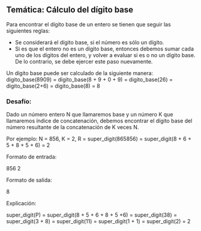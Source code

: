 ## Temática: Cálculo del dígito base

Para encontrar el dígito base de un entero se tienen que seguir las siguientes reglas:

* Se considerará el dígito base, si el número es sólo un dígito.
* Si es que el entero no es un dígito base, entonces debemos sumar cada uno de los dígitos del entero, y volver a evaluar si es o no un dígito base. De lo contrario,
se debe ejercer este paso nuevamente.

Un dígito base puede ser calculado de la siguiente manera:
digito_base(8909) = digito_base(8 + 9 + 0 + 9)
                  = digito_base(26)
                  = digito_base(2+6)
                  = digito_base(8)
                  = 8

### Desafío:

Dado un número entero N que llamaremos base y un número K que llamaremos índice de concatenación, debemos encontrar el dígito base 
del número resultante de la concatenación de K veces N.

Por ejemplo:
N = 856, K = 2, R = super_digit(865856) = super_digit(8 + 6 + 5 + 8 + 5 + 6) = 2


Formato de entrada:

856 2

Formato de salida:

8

Explicación:

super_digit(P) = super_digit(8 + 5 + 6 + 8 + 5 +6) 
               = super_digit(38)
               = super_digit(3 + 8)
               = super_digit(11)
               = super_digit(1 + 1)
               = super_digit(2)
               = 2
